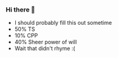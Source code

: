 ### Hi there 👋
- I should probably fill this out sometime
- 50% TS
- 10% CPP
- 40% Sheer power of will
- Wait that didn't rhyme :(
<!--
**JasonXu314/JasonXu314** is a ✨ _special_ ✨ repository because its `README.md` (this file) appears on your GitHub profile.

Here are some ideas to get you started:

- 🔭 I’m currently working on ...
- 🌱 I’m currently learning ...
- 👯 I’m looking to collaborate on ...
- 🤔 I’m looking for help with ...
- 💬 Ask me about ...
- 📫 How to reach me: ...
- 😄 Pronouns: ...
- ⚡ Fun fact: ...
-->
